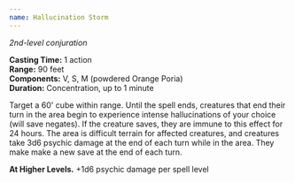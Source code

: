 ```yaml
---
name: Hallucination Storm
---
```

*2nd-level conjuration*

**Casting Time:** 1 action  
**Range:** 90 feet  
**Components:** V, S, M (powdered Orange Poria)  
**Duration:** Concentration, up to 1 minute

Target a 60' cube within range. Until the spell ends, creatures that end their turn in the area begin to experience intense hallucinations of your choice (will save negates). If the creature saves, they are immune to this effect for 24 hours. The area is difficult terrain for affected creatures, and creatures take 3d6 psychic damage at the end of each turn while in the area. They make make a new save at the end of each turn.

**At Higher Levels.** +1d6 psychic damage per spell level

